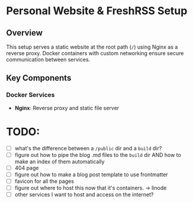 # Personal Website & FreshRSS Setup

## Overview
This setup serves a static website at the root path (`/`) using Nginx as a reverse proxy. Docker containers with custom networking ensure secure communication between services.

## Key Components

### Docker Services
- **Nginx**: Reverse proxy and static file server

# TODO:
- [ ] what's the difference between a `/public` dir and a `build` dir?
- [ ] figure out how to pipe the blog .md files to the `build` dir AND how to make an index of them automatically
- [ ] 404 page
- [ ] figure out how to make a blog post template to use frontmatter
- [ ] favicon for all the pages
- [ ] figure out where to host this now that it's containers. -> linode
- [ ] other services I want to host and access on the internet?
